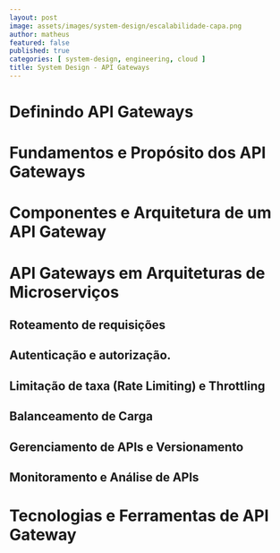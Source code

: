 ```yaml
---
layout: post
image: assets/images/system-design/escalabilidade-capa.png
author: matheus
featured: false
published: true
categories: [ system-design, engineering, cloud ]
title: System Design - API Gateways
---
```


# Definindo API Gateways 

# Fundamentos e Propósito dos API Gateways

# Componentes e Arquitetura de um API Gateway

# API Gateways em Arquiteturas de Microserviços

## Roteamento de requisições

## Autenticação e autorização.

## Limitação de taxa (Rate Limiting) e Throttling

## Balanceamento de Carga 

## Gerenciamento de APIs e Versionamento

## Monitoramento e Análise de APIs

# Tecnologias e Ferramentas de API Gateway